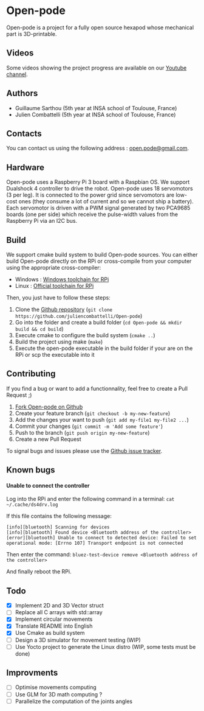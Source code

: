 # Open-pode
Open-pode is a project for a fully open source hexapod whose mechanical part is 3D-printable.

## Videos
Some videos showing the project progress are available on our [Youtube channel](https://www.youtube.com/channel/UCUNnqteGSC3-gRxhA2PmjtQ).

## Authors
* Guillaume Sarthou (5th year at INSA school of Toulouse, France)
* Julien Combattelli (5th year at INSA school of Toulouse, France)

## Contacts
You can contact us using the following address : open.pode@gmail.com.

## Hardware
Open-pode uses a Raspberry Pi 3 board with a Raspbian OS. We support Dualshock 4 controller to drive the robot. Open-pode uses 18 servomotors (3 per leg). It is connected to the power grid since servomotors are low-cost ones (they consume a lot of current and so we cannot ship a battery). Each servomotor is driven with a PWM signal generated by two PCA9685 boards (one per side) which receive the pulse-width values from the Raspberry Pi via an I2C bus.

## Build
We support cmake build system to build Open-pode sources. You can either build Open-pode directly on the RPi or cross-compile from your computer using the appropriate cross-compiler:
* Windows : [Windows toolchain for RPi](http://gnutoolchains.com/raspberry/)
* Linux   : [Official toolchain for RPi](https://github.com/raspberrypi/tools/tree/master/arm-bcm2708/arm-rpi-4.9.3-linux-gnueabihf)

Then, you just have to follow these steps:
1. Clone the [Github repository](https://github.com/juliencombattelli/Open-pode) (`git clone https://github.com/juliencombattelli/Open-pode`)
2. Go into the folder and create a build folder (`cd Open-pode && mkdir build && cd build`)
3. Execute cmake to configure the build system (`cmake ..`)
4. Build the project using make (`make`)
5. Execute the open-pode executable in the build folder if your are on the RPi or scp the executable into it

## Contributing
If you find a bug or want to add a functionnality, feel free to create a Pull Request ;)

1. [Fork Open-pode on Github](https://github.com/juliencombattelli/Open-pode)
2. Create your feature branch (`git checkout -b my-new-feature`)
3. Add the changes your want to push (`git add my-file1 my-file2 ...`)
4. Commit your changes (`git commit -m 'Add some feature'`)
5. Push to the branch (`git push origin my-new-feature`)
6. Create a new Pull Request

To signal bugs and issues please use the [Github issue tracker](https://github.com/juliencombattelli/Open-pode/issues).

## Known bugs
#### Unable to connect the controller
Log into the RPi and enter the following command in a terminal: `cat ~/.cache/ds4drv.log`

If this file contains the following message:
```
[info][bluetooth] Scanning for devices
[info][bluetooth] Found device <Bluetooth address of the controller>
[error][bluetooth] Unable to connect to detected device: Failed to set operational mode: [Errno 107] Transport endpoint is not connected
```
Then enter the command: `bluez-test-device remove <Bluetooth address of the controller>`

And finally reboot the RPi.

## Todo
- [x] Implement 2D and 3D Vector struct
- [ ] Replace all C arrays with std::array
- [x] Implement circular movements
- [x] Translate README into English
- [x] Use Cmake as build system
- [ ] Design a 3D simulator for movement testing (WIP)
- [ ] Use Yocto project to generate the Linux distro (WIP, some tests must be done)

## Improvments
- [ ] Optimise movements computing
- [ ] Use GLM for 3D math computing ?
- [ ] Parallelize the computation of the joints angles
